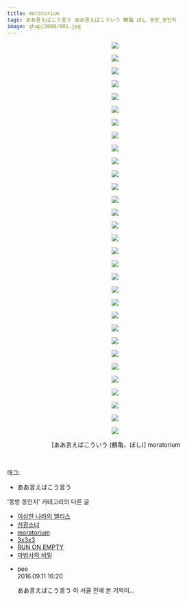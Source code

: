 ```yaml
---
title: moratorium
tags: ああ言えばこう言う ああ言えばこういう 鶴亀 ぼし 동방_동인지
image: ghap/2068/001.jpg
---
```

<div class="article">
<p style="text-align: center; clear: none; float: none;"><img src="{{ site.nasurl }}/ghap/2068/001.jpg"/></p>
<p style="text-align: center; clear: none; float: none;"><img src="{{ site.nasurl }}/ghap/2068/002.jpg"/></p>
<p style="text-align: center; clear: none; float: none;"><img src="{{ site.nasurl }}/ghap/2068/003.jpg"/></p>
<p style="text-align: center; clear: none; float: none;"><img src="{{ site.nasurl }}/ghap/2068/004.jpg"/></p>
<p style="text-align: center; clear: none; float: none;"><img src="{{ site.nasurl }}/ghap/2068/005.jpg"/></p>
<p style="text-align: center; clear: none; float: none;"><img src="{{ site.nasurl }}/ghap/2068/006.jpg"/></p>
<p style="text-align: center; clear: none; float: none;"><img src="{{ site.nasurl }}/ghap/2068/007.jpg"/></p>
<p style="text-align: center; clear: none; float: none;"><img src="{{ site.nasurl }}/ghap/2068/008.jpg"/></p>
<p style="text-align: center; clear: none; float: none;"><img src="{{ site.nasurl }}/ghap/2068/009.jpg"/></p>
<p style="text-align: center; clear: none; float: none;"><img src="{{ site.nasurl }}/ghap/2068/010.jpg"/></p>
<p style="text-align: center; clear: none; float: none;"><img src="{{ site.nasurl }}/ghap/2068/011.jpg"/></p>
<p style="text-align: center; clear: none; float: none;"><img src="{{ site.nasurl }}/ghap/2068/012.jpg"/></p>
<p style="text-align: center; clear: none; float: none;"><img src="{{ site.nasurl }}/ghap/2068/013.jpg"/></p>
<p style="text-align: center; clear: none; float: none;"><img src="{{ site.nasurl }}/ghap/2068/014.jpg"/></p>
<p style="text-align: center; clear: none; float: none;"><img src="{{ site.nasurl }}/ghap/2068/015.jpg"/></p>
<p style="text-align: center; clear: none; float: none;"><img src="{{ site.nasurl }}/ghap/2068/016.jpg"/></p>
<p style="text-align: center; clear: none; float: none;"><img src="{{ site.nasurl }}/ghap/2068/017.jpg"/></p>
<p style="text-align: center; clear: none; float: none;"><img src="{{ site.nasurl }}/ghap/2068/018.jpg"/></p>
<p style="text-align: center; clear: none; float: none;"><img src="{{ site.nasurl }}/ghap/2068/019.jpg"/></p>
<p style="text-align: center; clear: none; float: none;"><img src="{{ site.nasurl }}/ghap/2068/020.jpg"/></p>
<p style="text-align: center; clear: none; float: none;"><img src="{{ site.nasurl }}/ghap/2068/021.jpg"/></p>
<p style="text-align: center; clear: none; float: none;"><img src="{{ site.nasurl }}/ghap/2068/022.jpg"/></p>
<p style="text-align: center; clear: none; float: none;"><img src="{{ site.nasurl }}/ghap/2068/023.jpg"/></p>
<p style="text-align: center; clear: none; float: none;"><img src="{{ site.nasurl }}/ghap/2068/024.jpg"/></p>
<p style="text-align: center; clear: none; float: none;"><img src="{{ site.nasurl }}/ghap/2068/025.jpg"/></p>
<p style="text-align: center; clear: none; float: none;"><img src="{{ site.nasurl }}/ghap/2068/026.jpg"/></p>
<p style="text-align: center; clear: none; float: none;"><img src="{{ site.nasurl }}/ghap/2068/027.jpg"/></p>
<p style="text-align: center; clear: none; float: none;"><img src="{{ site.nasurl }}/ghap/2068/028.jpg"/></p>
<p style="text-align: center; clear: none; float: none;"><img src="{{ site.nasurl }}/ghap/2068/029.jpg"/></p>
<p style="text-align: center; clear: none; float: none;"><img src="{{ site.nasurl }}/ghap/2068/030.jpg"/></p>
<p style="text-align: center; clear: none; float: none;"><img src="{{ site.nasurl }}/ghap/2068/031.jpg"/></p>
<p style="text-align: center; clear: none; float: none;"> [ああ言えばこういう (鶴亀、ぼし)] moratorium</p>
<p><br/></p>
</div><div class="tagTrail">
<p>태그: </p>
<ul>
<li>ああ言えばこう言う</li>
</ul>
</div><div class="another">
<p>'동방 동인지' 카테고리의 다른 글</p>
<ul>
<li><a href="/2016-09-09-ghap_2070">이상한 나라의 앨리스</a></li>
<li><a href="/2016-09-09-ghap_2069">섬광소녀</a></li>
<li><a href="/2016-09-09-ghap_2068">moratorium</a></li>
<li><a href="/2016-09-09-ghap_2067">3x3x3</a></li>
<li><a href="/2016-09-09-ghap_2066">RUN ON EMPTY</a></li>
<li><a href="/2016-09-09-ghap_2064">마법사의 비밀</a></li>
</ul>
</div><div class="cb_module cb_fluid">
<div class="cb_wrt cb_profile">
<div class="comment">
<ul>
<li class="cb_thumb_off" id="comment14803850">
<div class="cb_comment_area">
<div class="cb_info_area">
<div class="cb_section">
<span class="cb_nick_name">pee</span>
</div>
<div class="cb_section">
<span class="cb_date">2016.09.11 16:20 </span>
</div>
</div>
<div class="cb_dsc_comment">
<p class="cb_dsc">
											ああ言えばこう言う 이 서클 전에 본 기억이...
										</p>
</div>
</div></li>
</ul>
</div>
</div><!-- commentList close -->
</div>